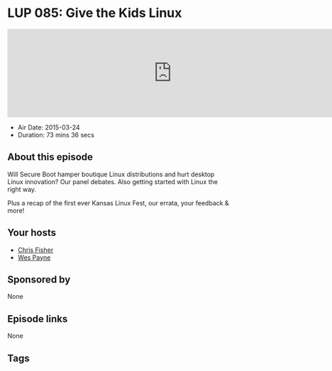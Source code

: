 # LUP 085: Give the Kids Linux

<iframe src="https://player.fireside.fm/v2/RUkczH-V+LT1GW5X1?theme=dark" width="740" height="200" frameborder="0" scrolling="no"></iframe>

* Air Date: 2015-03-24
* Duration: 73 mins 36 secs

## About this episode

Will Secure Boot hamper boutique Linux distributions and hurt desktop Linux innovation? Our panel debates. Also getting started with Linux the right way.

Plus a recap of the first ever Kansas Linux Fest, our errata, your feedback & more!

## Your hosts
* [Chris Fisher](https://linuxunplugged.com/hosts/chrislas)
* [Wes Payne](https://linuxunplugged.com/hosts/wes)

## Sponsored by

None



## Episode links

None



## Tags

